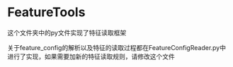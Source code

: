 # FeatureTools
这个文件夹中的py文件实现了特征读取框架

关于feature_config的解析以及特征的读取过程都在FeatureConfigReader.py中进行了实现，如果需要加新的特征读取规则，请修改这个文件